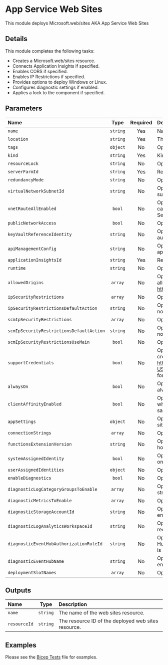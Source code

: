 # App Service Web Sites

This module deploys Microsoft.web/sites AKA App Service Web Sites

## Details

This module completes the following tasks:

- Creates a Microsoft.web/sites resource.
- Connects Application Insights if specified.
- Enables CORS if specified.
- Enables IP Restrictions if specified.
- Provides options to deploy Windows or Linux.
- Configures diagnostic settings if enabled.
- Applies a lock to the component if specified.

## Parameters

| Name                                     | Type     | Required | Description                                                                                                                                                                       |
| :--------------------------------------- | :------: | :------: | :-------------------------------------------------------------------------------------------------------------------------------------------------------------------------------- |
| `name`                                   | `string` | Yes      | Name of App Service Plan                                                                                                                                                          |
| `location`                               | `string` | Yes      | The geo-location where the resource lives.                                                                                                                                        |
| `tags`                                   | `object` | No       | Optional. Resource tags.                                                                                                                                                          |
| `kind`                                   | `string` | Yes      | Kind of web site.                                                                                                                                                                 |
| `resourceLock`                           | `string` | No       | Optional. Specify the type of resource lock.                                                                                                                                      |
| `serverFarmId`                           | `string` | Yes      | Resource ID of the App Service Plan                                                                                                                                               |
| `redundancyMode`                         | `string` | No       | Optional. Site redundancy mode.                                                                                                                                                   |
| `virtualNetworkSubnetId`                 | `string` | No       | Optional. The resource ID for the target virtual network subnet.                                                                                                                  |
| `vnetRouteAllEnabled`                    | `bool`   | No       | Optional. Virtual Network Route All enabled. This causes all outbound traffic to have Virtual Network Security Groups and User Defined Routes applied.                            |
| `publicNetworkAccess`                    | `bool`   | No       | Optional. Allow or block all public traffic.                                                                                                                                      |
| `keyVaultReferenceIdentity`              | `string` | No       | Optional. Identity to use for Key Vault Reference authentication.                                                                                                                 |
| `apiManagementConfig`                    | `string` | No       | Optional. Azure API management settings linked to the app.                                                                                                                        |
| `applicationInsightsId`                  | `string` | Yes      | Resource ID of the application insights resource.                                                                                                                                 |
| `runtime`                                | `string` | No       | Optional. Runtime type and version in the format TYPE|VERSION. Defaults to DOTNET|8.0                                                                                             |
| `allowedOrigins`                         | `array`  | No       | Optional. Gets or sets the list of origins that should be allowed to make cross-origin calls (for example: http://example.com:12345).                                             |
| `ipSecurityRestrictions`                 | `array`  | No       | Optional. IP security restrictions for main.                                                                                                                                      |
| `ipSecurityRestrictionsDefaultAction`    | `string` | No       | Optional. Default action for main access restriction if no rules are matched.                                                                                                     |
| `scmIpSecurityRestrictions`              | `array`  | No       | Optional. IP security restrictions for scm.                                                                                                                                       |
| `scmIpSecurityRestrictionsDefaultAction` | `string` | No       | Optional. Default action for scm access restriction if no rules are matched.                                                                                                      |
| `scmIpSecurityRestrictionsUseMain`       | `bool`   | No       | Optional. IP security restrictions for scm to use main.                                                                                                                           |
| `supportCredentials`                     | `bool`   | No       | Optional. Gets or sets whether CORS requests with credentials are allowed. See https://developer.mozilla.org/en-US/docs/Web/HTTP/CORS#Requests_with_credentials for more details. |
| `alwaysOn`                               | `bool`   | No       | Optional. Determines if instances of thhe site are always running, even when idle.                                                                                                |
| `clientAffinityEnabled`                  | `bool`   | No       | Optional. Enable sending session affinity cookies, which route client requests in the same session to the same instance.                                                          |
| `appSettings`                            | `object` | No       | Optional. Application settings to be applied to web site.                                                                                                                         |
| `connectionStrings`                      | `array`  | No       | Optional. Array of Connection Strings.                                                                                                                                            |
| `functionsExtensionVersion`              | `string` | No       | Optional. The version of the Functions runtime that hosts your function app.                                                                                                      |
| `systemAssignedIdentity`                 | `bool`   | No       | Optional. Enables system assigned managed identity on the resource.                                                                                                               |
| `userAssignedIdentities`                 | `object` | No       | Optional. The ID(s) to assign to the resource.                                                                                                                                    |
| `enableDiagnostics`                      | `bool`   | No       | Optional. Enable diagnostic logging.                                                                                                                                              |
| `diagnosticLogCategoryGroupsToEnable`    | `array`  | No       | Optional. The name of log category groups that will be streamed.                                                                                                                  |
| `diagnosticMetricsToEnable`              | `array`  | No       | Optional. The name of metrics that will be streamed.                                                                                                                              |
| `diagnosticStorageAccountId`             | `string` | No       | Optional. Storage account resource id. Only required if enableDiagnostics is set to true.                                                                                         |
| `diagnosticLogAnalyticsWorkspaceId`      | `string` | No       | Optional. Log analytics workspace resource id. Only required if enableDiagnostics is set to true.                                                                                 |
| `diagnosticEventHubAuthorizationRuleId`  | `string` | No       | Optional. Event hub authorization rule for the Event Hubs namespace. Only required if enableDiagnostics is set to true.                                                           |
| `diagnosticEventHubName`                 | `string` | No       | Optional. Event hub name. Only required if enableDiagnostics is set to true.                                                                                                      |
| `deploymentSlotNames`                    | `array`  | No       | Optional. Names of the deployment slots.                                                                                                                                          |

## Outputs

| Name         | Type     | Description                                         |
| :----------- | :------: | :-------------------------------------------------- |
| `name`       | `string` | The name of the web sites resource.                 |
| `resourceId` | `string` | The resource ID of the deployed web sites resource. |

## Examples

Please see the [Bicep Tests](test/main.test.bicep) file for examples.